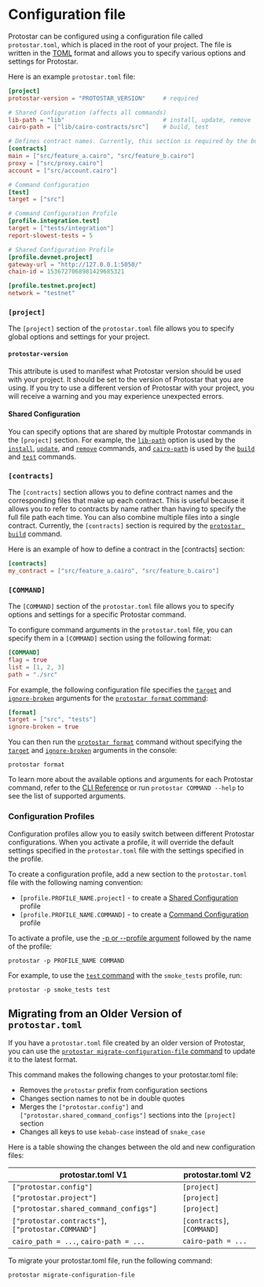 # Configuration file
Protostar can be configured using a configuration file called `protostar.toml`, which is placed in the root of your project. The file is written in the [TOML](https://toml.io/en/) format and allows you to specify various options and settings for Protostar.

Here is an example `protostar.toml` file:


```toml title="protostar.toml example"
[project]
protostar-version = "PROTOSTAR_VERSION"     # required

# Shared Configuration (affects all commands)
lib-path = "lib"                            # install, update, remove
cairo-path = ["lib/cairo-contracts/src"]    # build, test

# Defines contract names. Currently, this section is required by the build command.
[contracts]
main = ["src/feature_a.cairo", "src/feature_b.cairo"]   
proxy = ["src/proxy.cairo"]
account = ["src/account.cairo"]

# Command Configuration
[test]
target = ["src"]

# Command Configuration Profile
[profile.integration.test]
target = ["tests/integration"]
report-slowest-tests = 5

# Shared Configuration Profile
[profile.devnet.project]
gateway-url = "http://127.0.0.1:5050/"
chain-id = 1536727068981429685321

[profile.testnet.project]
network = "testnet"
```


### `[project]`
The `[project]` section of the `protostar.toml` file allows you to specify global options and settings for your project.
#### `protostar-version`
This attribute is used to manifest what Protostar version should be used with your project.
It should be set to the version of Protostar that you are using.
If you try to use a different version of Protostar with your project, you will receive a warning and you may experience unexpected errors.

#### Shared Configuration
You can specify options that are shared by multiple Protostar commands in the `[project]` section.
For example, the [`lib-path`](/docs/cli-reference#--lib-path-path) option is used by the [`install`](/docs/cli-reference#install), [`update`](/docs/cli-reference#update), and [`remove`](/docs/cli-reference#remove) commands, and [`cairo-path`](/docs/cli-reference#--cairo-path-path) is used by the [`build`](/docs/cli-reference#build) and [`test`](/docs/cli-reference#test) commands.

### `[contracts]`
The `[contracts]` section allows you to define contract names and the corresponding files that make up each contract.
This is useful because it allows you to refer to contracts by name rather than having to specify the full file path each time.
You can also combine multiple files into a single contract.
Currently, the `[contracts]` section is required by the [`protostar build`](/docs/cli-reference#build) command.

Here is an example of how to define a contract in the [contracts] section:

```toml
[contracts]
my_contract = ["src/feature_a.cairo", "src/feature_b.cairo"]   
```

### `[COMMAND]`
The `[COMMAND]` section of the `protostar.toml` file allows you to specify options and settings for a specific Protostar command.

To configure command arguments in the `protostar.toml` file, you can specify them in a `[COMMAND]` section using the following format:

```toml
[COMMAND]
flag = true
list = [1, 2, 3]
path = "./src"
```

For example, the following configuration file specifies the [`target`](/docs/cli-reference#target-string) and [`ignore-broken`](/docs/cli-reference#--ignore-broken) arguments for the [`protostar format` command](/docs/cli-reference#format):

```toml title="Configuration File"
[format]
target = ["src", "tests"]
ignore-broken = true
```

You can then run the [`protostar format`](/docs/cli-reference#format) command without specifying the [`target`](/docs/cli-reference#target-string) and [`ignore-broken`](/docs/cli-reference#--ignore-broken) arguments in the console:

```console title="CLI"
protostar format
```

To learn more about the available options and arguments for each Protostar command, refer to the [CLI Reference](/docs/cli-reference) or run `protostar COMMAND --help` to see the list of supported arguments.

### Configuration Profiles
Configuration profiles allow you to easily switch between different Protostar configurations. 
When you activate a profile, it will override the default settings specified in the `protostar.toml` file with the settings specified in the profile.

To create a configuration profile, add a new section to the `protostar.toml` file with the following naming convention:
-  `[profile.PROFILE_NAME.project]` - to create a [Shared Configuration](#shared-configuration) profile
-  `[profile.PROFILE_NAME.COMMAND]` - to create a [Command Configuration](#command) profile

To activate a profile, use the [-p or --profile argument](/docs/cli-reference#-p---profile-string) followed by the name of the profile:

```console
protostar -p PROFILE_NAME COMMAND
```

For example, to use the [`test` command](/docs/cli-reference#test) with the `smoke_tests` profile, run:
```console title="Run the test command with the 'integration' profile"
protostar -p smoke_tests test
```

## Migrating from an Older Version of `protostar.toml`
If you have a `protostar.toml` file created by an older version of Protostar, you can use the [`protostar migrate-configuration-file` command](/docs/cli-reference#migrate-configuration-file) to update it to the latest format.

This command makes the following changes to your protostar.toml file:

- Removes the `protostar` prefix from configuration sections
- Changes section names to not be in double quotes
- Merges the `["protostar.config"]` and `["protostar.shared_command_configs"]` sections into the `[project]` section
- Changes all keys to use `kebab-case` instead of `snake_case`

Here is a table showing the changes between the old and new configuration files:

| protostar.toml V1                                  | protostar.toml V2          |
| -------------------------------------------------- | -------------------------- |
| `["protostar.config"]`                             | `[project]`                |
| `["protostar.project"]`                            | `[project]`                |
| `["protostar.shared_command_configs"]`             | `[project]`                |
| `["protostar.contracts"]`, `["protostar.COMMAND"]` | `[contracts]`, `[COMMAND]` |
| `cairo_path = ...`, `cairo-path = ...`             | `cairo-path = ...`         |

To migrate your protostar.toml file, run the following command:

```console
protostar migrate-configuration-file
```